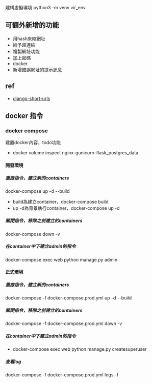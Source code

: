 建構虛擬環境
python3 -m venv vir_env

## 可額外新增的功能
* 用hash來縮網址
* 給予超連結
* 複製網址功能
* 加上密碼
* docker
* 新增錯誤網址的提示訊息

## ref
* [django-short-urls](https://github.com/mouradmourafiq/django-short-urls)


## docker 指令
### docker compose
建置docker內容，todo功能
* docker volume inspect nginx-gunicorn-flask_postgres_data

#### 開發環境
##### 重啟指令，建立新的containers
docker-compose up -d --build
* build為建立container，docker-compose build
* up -d為背景執行container，docker-compose up -d
##### 關閉指令，移除之前建立的containers
docker-compose down -v
##### 在container中下建立admin的指令
docker-compose exec web python manage.py admin

#### 正式環境
##### 重啟指令，建立新的containers
docker-compose -f docker-compose.prod.yml up -d --build

##### 關閉指令，移除之前建立的containers
docker-compose -f docker-compose.prod.yml down -v

##### 在container中下建立admin的指令
* docker-compose exec web python manage.py createsuperuser

##### 查看log
docker-compose -f docker-compose.prod.yml logs -f 